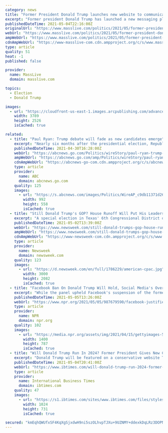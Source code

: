 ```yaml
---
category: news
title: "Former President Donald Trump launches new website to communicate with supporters on the eve of Oversight Board ruling"
excerpt: "Former president Donald Trump has launched a new messaging platform as a way to communicate with followers the day before an independent oversight board is set to review Facebook’s decision to ban the Republican from the platform."
publishedDateTime: 2021-05-04T22:16:00Z
originalUrl: "https://www.masslive.com/politics/2021/05/former-president-donald-trump-launches-new-website-to-communicate-with-supporters-on-the-eve-of-oversight-board-ruling.html"
webUrl: "https://www.masslive.com/politics/2021/05/former-president-donald-trump-launches-new-website-to-communicate-with-supporters-on-the-eve-of-oversight-board-ruling.html"
ampWebUrl: "https://www.masslive.com/politics/2021/05/former-president-donald-trump-launches-new-website-to-communicate-with-supporters-on-the-eve-of-oversight-board-ruling.html?outputType=amp"
cdnAmpWebUrl: "https://www-masslive-com.cdn.ampproject.org/c/s/www.masslive.com/politics/2021/05/former-president-donald-trump-launches-new-website-to-communicate-with-supporters-on-the-eve-of-oversight-board-ruling.html?outputType=amp"
type: article
quality: 51
heat: -1
published: false

provider:
  name: MassLive
  domain: masslive.com

topics:
  - Election
  - Donald Trump

images:
  - url: "https://cloudfront-us-east-1.images.arcpublishing.com/advancelocal/HR3FW4ACXZFGHKLRJBLKDLTPK4.jpg"
    width: 3789
    height: 2526
    isCached: true

related:
  - title: "Paul Ryan: Trump debate will fade as new candidates emerge"
    excerpt: "Nearly six months after the presidential election, Republicans remain divided over former President Donald Trump"
    publishedDateTime: 2021-04-30T16:28:00Z
    webUrl: "https://abcnews.go.com/Politics/wireStory/paul-ryan-trump-debate-fade-candidates-emerge-77422027"
    ampWebUrl: "https://abcnews.go.com/amp/Politics/wireStory/paul-ryan-trump-debate-fade-candidates-emerge-77422027"
    cdnAmpWebUrl: "https://abcnews-go-com.cdn.ampproject.org/c/s/abcnews.go.com/amp/Politics/wireStory/paul-ryan-trump-debate-fade-candidates-emerge-77422027"
    type: article
    provider:
      name: ABC
      domain: abcnews.go.com
    quality: 125
    images:
      - url: "https://s.abcnews.com/images/Politics/WireAP_c9db11371d264d36a3059ee975d86cbf_16x9_992.jpg"
        width: 992
        height: 558
        isCached: true
  - title: "Still Donald Trump's GOP? House Runoff Will Put His Leadership to the Test"
    excerpt: "A special election in Texas' 6th Congressional District on Saturday saw a crowded field, including 11 Republicans, in the running to succeed Republican Rep. Ron Wright."
    publishedDateTime: 2021-05-02T13:39:00Z
    webUrl: "https://www.newsweek.com/still-donald-trumps-gop-house-runoff-will-put-his-leadership-test-1588127"
    ampWebUrl: "https://www.newsweek.com/still-donald-trumps-gop-house-runoff-will-put-his-leadership-test-1588127?amp=1"
    cdnAmpWebUrl: "https://www-newsweek-com.cdn.ampproject.org/c/s/www.newsweek.com/still-donald-trumps-gop-house-runoff-will-put-his-leadership-test-1588127?amp=1"
    type: article
    provider:
      name: Newsweek
      domain: newsweek.com
    quality: 123
    images:
      - url: "https://d.newsweek.com/en/full/1786229/american-cpac.jpg"
        width: 3000
        height: 2082
        isCached: true
  - title: "Facebook Ban On Donald Trump Will Hold, Social Media's Oversight Board Rules"
    excerpt: "While the panel upheld Facebook's suspension of the former president, it said the company's indefinite ban was wrong and gave Facebook six months to either ban Trump permanently or reinstate him."
    publishedDateTime: 2021-05-05T13:26:00Z
    webUrl: "https://www.npr.org/2021/05/05/987679590/facebook-justified-in-banning-donald-trump-social-medias-oversight-board-rules"
    type: article
    provider:
      name: NPR
      domain: npr.org
    quality: 102
    images:
      - url: "https://media.npr.org/assets/img/2021/04/15/gettyimages-578547766_wide-2a7344918d393632228f6e013d7fa4544ec1b2af.jpg?s=1400"
        width: 1400
        height: 787
        isCached: true
  - title: "Will Donald Trump Run In 2024? Former President Gives New Comments About Political Fate"
    excerpt: "Donald Trump will be featured on a conservative website Tuesday night where he'll give insight on his 2024 running decision."
    publishedDateTime: 2021-05-04T20:41:00Z
    webUrl: "https://www.ibtimes.com/will-donald-trump-run-2024-former-president-gives-new-comments-about-political-fate-3192990"
    type: article
    provider:
      name: International Business Times
      domain: ibtimes.com
    quality: 47
    images:
      - url: "https://s1.ibtimes.com/sites/www.ibtimes.com/files/styles/full/public/2021/03/25/us-president-donald-trump-during-a-february-16.jpg"
        width: 1024
        height: 731
        isCached: true

secured: "kmEqhQWUfxSF4KqXgSjxdwH9ni5szOLhvpTJXu+9UZNMY+ddexkDqLRz3DOPNra/LrsHtvFIRMlbjKU8TMvK/Yx1mdiZiNth6h9Zb1L8wNW+TpypGGx8StFSpSvIpVpd6TtCTUmYttdtWzyo7Ka3ladu+JTTrtkLnyYreA8KKXDTkfArHMNAWABT4Qzs9ssFQOhbYL7L7+WRqzEL6E8+3zjs/xWuyA9NEnXS3E+ikoQoTzqLUORYK4okkZRdXh5pwlBDocF/6J7Cl6MnISu+rPs8TXjr0L7jzdxpQWcWRWcP91cuWYJCQEmU5V81bg686YvzZXKA9/z3JxOWi2bf9/IiX9Za677rrZ84alQLinc=;Y2ogDTWWWkFtLYKeCr3ikQ=="
---
```


